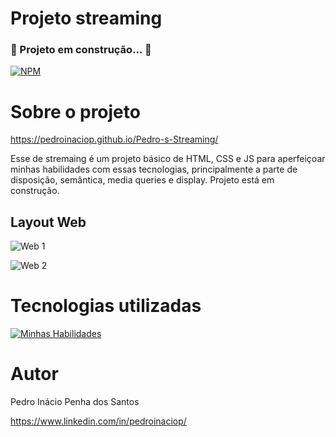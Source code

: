 # Projeto streaming

### 🚧 Projeto em construção... 🚧

[![NPM](https://img.shields.io/npm/l/react)](https://github.com/pedroinaciop/Pedro-s-Streaming/blob/main/LICENSE) 

# Sobre o projeto

https://pedroinaciop.github.io/Pedro-s-Streaming/

Esse de stremaing é um projeto básico de HTML, CSS e JS para aperfeiçoar minhas habilidades com essas tecnologias, principalmente a parte de disposição, semântica, media queries e display. Projeto está em construção.

## Layout Web

![Web 1](https://github.com/pedroinaciop/Pedro-s-Streaming/blob/main/assets/web-design-1.png)

![Web 2](https://github.com/pedroinaciop/Pedro-s-Streaming/blob/main/assets/web-design-2.png)

# Tecnologias utilizadas
[![Minhas Habilidades](https://skillicons.dev/icons?i=html,css,js)](https://skillicons.dev)

# Autor

Pedro Inácio Penha dos Santos

https://www.linkedin.com/in/pedroinaciop/
